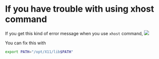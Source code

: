# If you have trouble with using xhost command
If you get this kind of error message when you use `xhost` command, 
![](https://i.imgur.com/DCM1Rd5.png)

You can fix this with
```zsh
export PATH="/opt/X11/lib$PATH"
```

